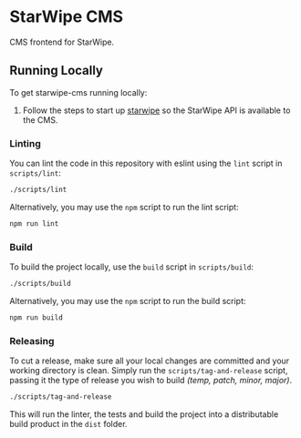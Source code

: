 # StarWipe CMS
CMS frontend for StarWipe.

## Running Locally
To get starwipe-cms running locally:

1. Follow the steps to start up [starwipe](https://github.com/theonion/starwipe)
so the StarWipe API is available to the CMS.

### Linting
You can lint the code in this repository with eslint using the `lint` script in `scripts/lint`:

```bash
./scripts/lint
```

Alternatively, you may use the `npm` script to run the lint script:

```bash
npm run lint
```

### Build
To build the project locally, use the `build` script in `scripts/build`:

```bash
./scripts/build
```

Alternatively, you may use the `npm` script to run the build script:

```bash
npm run build
```

### Releasing
To cut a release, make sure all your local changes are committed and your working directory is clean. Simply run the `scripts/tag-and-release` script, passing it the type of release you wish to build _(temp, patch, minor, major)_.

```bash
./scripts/tag-and-release
```

This will run the linter, the tests and build the project into a distributable build product in the `dist` folder.
